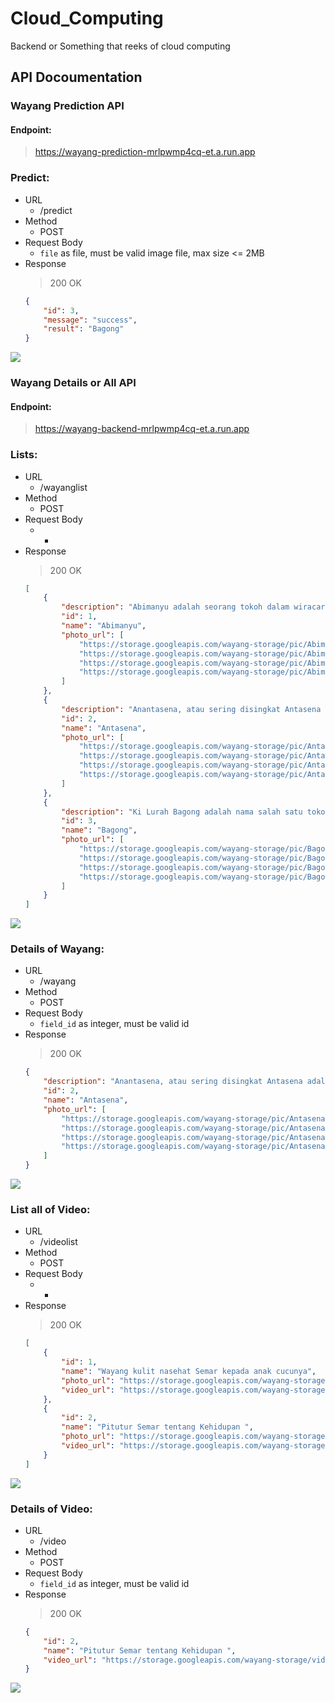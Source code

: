 # Cloud_Computing
Backend or Something that reeks of cloud computing

## API Docoumentation

### Wayang Prediction API
#### Endpoint:
> https://wayang-prediction-mrlpwmp4cq-et.a.run.app

### Predict:
* URL
    - /predict
* Method
    - POST
* Request Body
    * `file` as file, must be valid image file, max size <= 2MB
* Response
    > 200 OK
    ```json
    {
        "id": 3,
        "message": "success",
        "result": "Bagong"
    }
    ```
![](Images/prediction.jpg)

### Wayang Details or All API
#### Endpoint:
> https://wayang-backend-mrlpwmp4cq-et.a.run.app

### Lists:
* URL
    - /wayanglist
* Method
    - POST
* Request Body
    * -
* Response
    > 200 OK
    ```json
    [
        {
            "description": "Abimanyu adalah seorang tokoh dalam wiracarita Mahabharata. Ia adalah putra Arjuna dan Subadra. Dalam wiracarita Mahabharata, ditetapkan bahwa Abimanyulah yang akan meneruskan Yudistira sebagai pewaris takhta. Riwayatnya dituturkan sebagai pahlawan yang tragis. Ia gugur dalam pertempuran besar di Kurukshetra sebagai salah satu kesatria termuda dari pihak Pandawa, karena baru berusia enam belas tahun. Abimanyu menikah dengan Utari, putri Raja Wirata dan memiliki seorang putra bernama Parikesit, yang lahir tak lama setelah ia gugur. Menurut mitologi Hindu, Abimanyu adalah inkarnasi Warcasa, putra Dewa bulan. Ia membuat perjanjian bahwa putranya tinggal di Bumi hanya selama 16 tahun, sebagaimana ia tak dapat menahan perpisahan dengan putranya. Abimanyu berusia 16 tahun saat ia terbunuh dalam pertempuran",
            "id": 1,
            "name": "Abimanyu",
            "photo_url": [
                "https://storage.googleapis.com/wayang-storage/pic/Abimanyu/wayang1.jpg",
                "https://storage.googleapis.com/wayang-storage/pic/Abimanyu/wayang2.jpg",
                "https://storage.googleapis.com/wayang-storage/pic/Abimanyu/wayang3.jpg",
                "https://storage.googleapis.com/wayang-storage/pic/Abimanyu/wayang4.jpg"
            ]
        },
        {
            "description": "Anantasena, atau sering disingkat Antasena adalah nama salah satu tokoh pewayangan Jawa. Tokoh ini merupakan ciptaan para pujangga Jawa yang disisipkan ke dalam kisah Mahabharata, suatu wiracarita kuno karya Krishna Dwaipayana Byasa dari India, yang sering diadaptasi menjadi cerita pewayangan. Nama Anantasena maupun Antasena tidak ditemukan dalam naskah asli Mahabharata berbahasa Sanskerta (diterjemahkan oleh Kisari Mohan Ganguli). Dalam pewayangan, tokoh ini dikenal sebagai putra bungsu Bimasena, serta saudara lain ibu dari Antareja dan Gatotkaca. Dalam pewayangan klasik versi Surakarta, Antasena merupakan nama lain dari Antareja, yaitu putra sulung Bimasena. Sementara menurut versi Yogyakarta, Antasena dan Antareja adalah dua orang tokoh yang berbeda. Akan tetapi dalam pewayangan zaman sekarang, para dalang Surakarta sudah biasa memisahkan tokoh Antasena dengan Antareja, sebagaimana yang dilakukan oleh para dalang Yogyakarta.",
            "id": 2,
            "name": "Antasena",
            "photo_url": [
                "https://storage.googleapis.com/wayang-storage/pic/Antasena/wayang1.jpg",
                "https://storage.googleapis.com/wayang-storage/pic/Antasena/wayang2.jpg",
                "https://storage.googleapis.com/wayang-storage/pic/Antasena/wayang3.jpg",
                "https://storage.googleapis.com/wayang-storage/pic/Antasena/wayang4.jpg"
            ]
        },
        {
            "description": "Ki Lurah Bagong adalah nama salah satu tokoh punakawan dalam kisah pewayangan yang berkembang di Jawa Tengah, Yogyakarta, dan Jawa Timur. Tokoh ini dikisahkan sebagai anak dari Semar. Dalam pewayangan Sunda juga terdapat tokoh panakawan yang identik dengan Bagong, yaitu Cepot atau Astrajingga. Namun bedanya, menurut versi ini, Cepot adalah anak tertua Semar. Dalam wayang banyumasan Bagong lebih dikenal dengan sebutan Bawor. Sebagai seorang panakawan yang sifatnya menghibur penonton wayang, tokoh Bagong pun dilukiskan dengan ciri-ciri fisik yang mengundang kelucuan. Tubuhnya bulat, matanya lebar, bibirnya tebal dan terkesan memble. Dalam figur wayang kulit, Bagong membawa senjata kudi. Gaya bicara Bagong terkesan semaunya sendiri. Dibandingkan dengan ketiga panakawan lainnya, yaitu Semar, Gareng, dan Petruk, maka Bagong adalah sosok yang paling lugu dan kurang mengerti tata krama. Meskipun demikian majikannya tetap bisa memaklumi.",
            "id": 3,
            "name": "Bagong",
            "photo_url": [
                "https://storage.googleapis.com/wayang-storage/pic/Bagong/wayang1.jpg",
                "https://storage.googleapis.com/wayang-storage/pic/Bagong/wayang2.jpg",
                "https://storage.googleapis.com/wayang-storage/pic/Bagong/wayang3.jpg",
                "https://storage.googleapis.com/wayang-storage/pic/Bagong/wayang4.jpg"
            ]
        }
    ]
    ```
![](Images/listallwayang.jpg)

### Details of Wayang:
* URL
    - /wayang
* Method
    - POST
* Request Body
    * `field_id` as integer, must be valid id
* Response
    > 200 OK
    ```json
    {
        "description": "Anantasena, atau sering disingkat Antasena adalah nama salah satu tokoh pewayangan Jawa. Tokoh ini merupakan ciptaan para pujangga Jawa yang disisipkan ke dalam kisah Mahabharata, suatu wiracarita kuno karya Krishna Dwaipayana Byasa dari India, yang sering diadaptasi menjadi cerita pewayangan. Nama Anantasena maupun Antasena tidak ditemukan dalam naskah asli Mahabharata berbahasa Sanskerta (diterjemahkan oleh Kisari Mohan Ganguli). Dalam pewayangan, tokoh ini dikenal sebagai putra bungsu Bimasena, serta saudara lain ibu dari Antareja dan Gatotkaca. Dalam pewayangan klasik versi Surakarta, Antasena merupakan nama lain dari Antareja, yaitu putra sulung Bimasena. Sementara menurut versi Yogyakarta, Antasena dan Antareja adalah dua orang tokoh yang berbeda. Akan tetapi dalam pewayangan zaman sekarang, para dalang Surakarta sudah biasa memisahkan tokoh Antasena dengan Antareja, sebagaimana yang dilakukan oleh para dalang Yogyakarta.",
        "id": 2,
        "name": "Antasena",
        "photo_url": [
            "https://storage.googleapis.com/wayang-storage/pic/Antasena/wayang1.jpg",
            "https://storage.googleapis.com/wayang-storage/pic/Antasena/wayang2.jpg",
            "https://storage.googleapis.com/wayang-storage/pic/Antasena/wayang3.jpg",
            "https://storage.googleapis.com/wayang-storage/pic/Antasena/wayang4.jpg"
        ]
    }
    ```
![](Images/wayangdetails.jpg)

### List all of Video:
* URL
    - /videolist
* Method
    - POST
* Request Body
    * -
* Response
    > 200 OK
    ```json
    [
        {
            "id": 1,
            "name": "Wayang kulit nasehat Semar kepada anak cucunya",
            "photo_url": "https://storage.googleapis.com/wayang-storage/pic/ssvideo/video1.jpg",
            "video_url": "https://storage.googleapis.com/wayang-storage/vid/video1.mp4"
        },
        {
            "id": 2,
            "name": "Pitutur Semar tentang Kehidupan ",
            "photo_url": "https://storage.googleapis.com/wayang-storage/pic/ssvideo/video2.jpg",
            "video_url": "https://storage.googleapis.com/wayang-storage/vid/video2.mp4"
        }
    ]
    ```
![](Images/listallvideo.jpg)

### Details of Video:
* URL
    - /video
* Method
    - POST
* Request Body
    * `field_id` as integer, must be valid id
* Response
    > 200 OK
    ```json
    {
        "id": 2,
        "name": "Pitutur Semar tentang Kehidupan ",
        "video_url": "https://storage.googleapis.com/wayang-storage/vid/video2.mp4"
    }
    ```
![](Images/videodetails.jpg)
